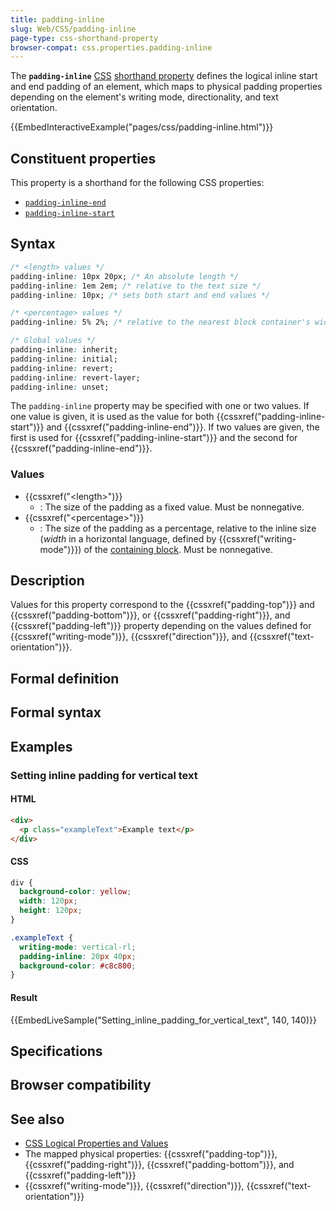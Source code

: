 ```yaml
---
title: padding-inline
slug: Web/CSS/padding-inline
page-type: css-shorthand-property
browser-compat: css.properties.padding-inline
---
```




The **`padding-inline`** [CSS](/Web/CSS) [shorthand property](/Web/CSS/Shorthand_properties) defines the logical inline start and end padding of an element, which maps to physical padding properties depending on the element's writing mode, directionality, and text orientation.

{{EmbedInteractiveExample("pages/css/padding-inline.html")}}

## Constituent properties

This property is a shorthand for the following CSS properties:

- [`padding-inline-end`](/Web/CSS/padding-inline-end)
- [`padding-inline-start`](/Web/CSS/padding-inline-start)

## Syntax

```css
/* <length> values */
padding-inline: 10px 20px; /* An absolute length */
padding-inline: 1em 2em; /* relative to the text size */
padding-inline: 10px; /* sets both start and end values */

/* <percentage> values */
padding-inline: 5% 2%; /* relative to the nearest block container's width */

/* Global values */
padding-inline: inherit;
padding-inline: initial;
padding-inline: revert;
padding-inline: revert-layer;
padding-inline: unset;
```

The `padding-inline` property may be specified with one or two values. If one value is given, it is used as the value for both {{cssxref("padding-inline-start")}} and {{cssxref("padding-inline-end")}}. If two values are given, the first is used for {{cssxref("padding-inline-start")}} and the second for {{cssxref("padding-inline-end")}}.

### Values

- {{cssxref("&lt;length&gt;")}}
  - : The size of the padding as a fixed value. Must be nonnegative.
- {{cssxref("&lt;percentage&gt;")}}
  - : The size of the padding as a percentage, relative to the inline size (_width_ in a horizontal language, defined by {{cssxref("writing-mode")}}) of the [containing block](/Web/CSS/Containing_block). Must be nonnegative.

## Description

Values for this property correspond to the {{cssxref("padding-top")}} and {{cssxref("padding-bottom")}}, or {{cssxref("padding-right")}}, and {{cssxref("padding-left")}} property depending on the values defined for {{cssxref("writing-mode")}}, {{cssxref("direction")}}, and {{cssxref("text-orientation")}}.

## Formal definition



## Formal syntax



## Examples

### Setting inline padding for vertical text

#### HTML

```html
<div>
  <p class="exampleText">Example text</p>
</div>
```

#### CSS

```css
div {
  background-color: yellow;
  width: 120px;
  height: 120px;
}

.exampleText {
  writing-mode: vertical-rl;
  padding-inline: 20px 40px;
  background-color: #c8c800;
}
```

#### Result

{{EmbedLiveSample("Setting_inline_padding_for_vertical_text", 140, 140)}}

## Specifications



## Browser compatibility



## See also

- [CSS Logical Properties and Values](/Web/CSS/CSS_logical_properties_and_values)
- The mapped physical properties: {{cssxref("padding-top")}}, {{cssxref("padding-right")}}, {{cssxref("padding-bottom")}}, and {{cssxref("padding-left")}}
- {{cssxref("writing-mode")}}, {{cssxref("direction")}}, {{cssxref("text-orientation")}}
